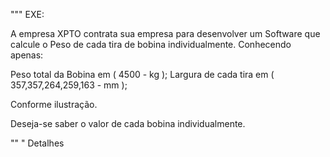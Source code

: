 """ EXE: 

A empresa XPTO contrata sua empresa para desenvolver um Software que calcule o Peso de cada tira de bobina individualmente. Conhecendo apenas:

Peso total da Bobina em ( 4500 - kg );
Largura de cada tira em (  357,357,264,259,163 - mm );

Conforme ilustração.

Deseja-se saber o valor de cada bobina individualmente.


"" "
Detalhes
